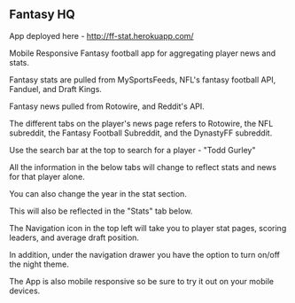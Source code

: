 ## Fantasy HQ

App deployed here - http://ff-stat.herokuapp.com/

Mobile Responsive Fantasy football app for aggregating player news and stats.

Fantasy stats are pulled from MySportsFeeds, NFL's fantasy football API, Fanduel, and Draft Kings.

Fantasy news pulled from Rotowire, and Reddit's API.

The different tabs on the player's news page refers to Rotowire, the NFL subreddit, the Fantasy Football Subreddit, and the DynastyFF subreddit.

Use the search bar at the top to search for a player - "Todd Gurley"

All the information in the below tabs will change to reflect stats and news for that player alone.

You can also change the year in the stat section.

This will also be reflected in the "Stats" tab below.

The Navigation icon in the top left will take you to player stat pages, scoring leaders, and average draft position.

In addition, under the navigation drawer you have the option to turn on/off the night theme.

The App is also mobile responsive so be sure to try it out on your mobile devices.
